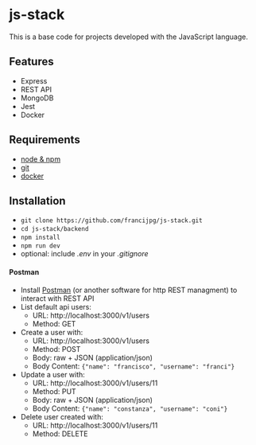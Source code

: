 # js-stack
This is a base code for projects developed with the JavaScript language.

## Features

- Express
- REST API
- MongoDB
- Jest
- Docker

## Requirements

- [node & npm](https://nodejs.org/en/)
- [git](https://git-scm.com/)
- [docker](https://www.docker.com/)

## Installation

- `git clone https://github.com/francijpg/js-stack.git`
- `cd js-stack/backend`
- `npm install`
- `npm run dev`
- optional: include _.env_ in your _.gitignore_

#### Postman

- Install [Postman](https://www.getpostman.com/apps) (or another software for http REST managment) to interact with REST API
- List default api users:
  - URL: http://localhost:3000/v1/users
  - Method: GET
- Create a user with:
  - URL: http://localhost:3000/v1/users
  - Method: POST
  - Body: raw + JSON (application/json)
  - Body Content: `{"name": "francisco", "username": "franci"}`
- Update a user with:
  - URL: http://localhost:3000/v1/users/11
  - Method: PUT
  - Body: raw + JSON (application/json)
  - Body Content: `{"name": "constanza", "username": "coni"}`
- Delete user created with:
  - URL: http://localhost:3000/v1/users/11
  - Method: DELETE
